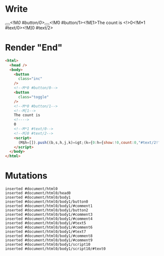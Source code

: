 # Write
  <button class=inc></button><!M*0 #button/0><button class=toggle></button><!M*0 #button/1><!M[1>The count is <!>0<!M*1 #text/0><!M]0 #text/2><script>(M$h=[]).push((b,s,h,j,k)=>(k={0:h={show:!0,count:0,"#text/2!":j={},"#text/2(":b("packages/translator/src/__tests__/fixtures/basic-conditional-counter-multiple-nodes/template.marko_1_renderer")},1:j},j._=h,k),[0,"packages/translator/src/__tests__/fixtures/basic-conditional-counter-multiple-nodes/template.marko_0_show",0,"packages/translator/src/__tests__/fixtures/basic-conditional-counter-multiple-nodes/template.marko_0_count",])</script>


# Render "End"
```html
<html>
  <head />
  <body>
    <button
      class="inc"
    />
    <!--M*0 #button/0-->
    <button
      class="toggle"
    />
    <!--M*0 #button/1-->
    <!--M[1-->
    The count is 
    <!---->
    0
    <!--M*1 #text/0-->
    <!--M]0 #text/2-->
    <script>
      (M$h=[]).push((b,s,h,j,k)=&gt;(k={0:h={show:!0,count:0,"#text/2!":j={},"#text/2(":b("packages/translator/src/__tests__/fixtures/basic-conditional-counter-multiple-nodes/template.marko_1_renderer")},1:j},j._=h,k),[0,"packages/translator/src/__tests__/fixtures/basic-conditional-counter-multiple-nodes/template.marko_0_show",0,"packages/translator/src/__tests__/fixtures/basic-conditional-counter-multiple-nodes/template.marko_0_count",])
    </script>
  </body>
</html>
```

# Mutations
```
inserted #document/html0
inserted #document/html0/head0
inserted #document/html0/body1
inserted #document/html0/body1/button0
inserted #document/html0/body1/#comment1
inserted #document/html0/body1/button2
inserted #document/html0/body1/#comment3
inserted #document/html0/body1/#comment4
inserted #document/html0/body1/#text5
inserted #document/html0/body1/#comment6
inserted #document/html0/body1/#text7
inserted #document/html0/body1/#comment8
inserted #document/html0/body1/#comment9
inserted #document/html0/body1/script10
inserted #document/html0/body1/script10/#text0
```